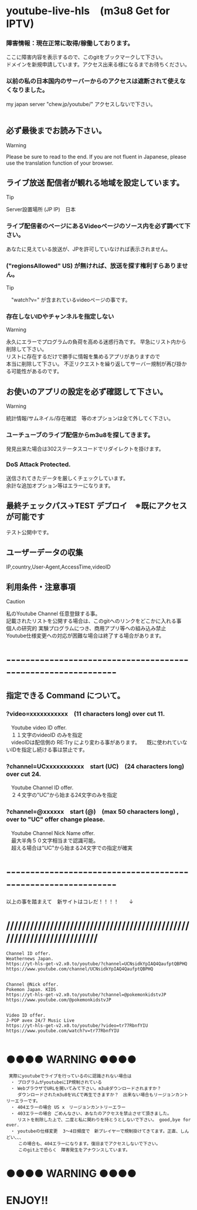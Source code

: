 # youtube-live-hls　(m3u8 Get for IPTV)

### 障害情報：現在正常に取得/稼働しております。
ここに障害内容を表示するので、このgitをブックマークして下さい。<br/>
ドメインを新規申請しています。アクセス出来る様になるまでお待ちください。<br/>

### 以前の私の日本国内のサーバーからのアクセスは遮断されて使えなくなりました。
my japan server "chew.jp/youtube/" アクセスしないで下さい。<br/>
<br/>

## 必ず最後までお読み下さい。
> [!WARNING]
> Please be sure to read to the end.
> If you are not fluent in Japanese,
>  please use the translation function of your browser.

## ライブ放送 配信者が観れる地域を設定しています。
> [!TIP]
> Server設置場所 (JP IP)　日本<br/>

### ライブ配信者のページにあるVideoページのソース内を必ず調べて下さい。
あなたに見えている放送が、JPを許可していなければ表示されません。<br/>

###  ("regionsAllowed" US) が無ければ、放送を探す権利すらありません。
> [!TIP]
>　"watch?v=" が含まれているvideoページの事です。<br/>

### 存在しないIDやチャンネルを指定しない
> [!WARNING]
> 
> 永久にエラーでプログラムの負荷を高める迷惑行為です。
> 早急にリスト内から削除して下さい。<br/>
> リストに存在するだけで勝手に情報を集めるアプリがありますので<br/>
> 本当に削除して下さい。
> 不正リクエストを繰り返してサーバー規制が再び掛かる可能性があるのです。<br/>

## お使いのアプリの設定を必ず確認して下さい。
> [!WARNING]
> 統計情報/サムネイル/存在確認　等のオプションは全て外してく下さい。<br/>


### ユーチューブのライブ配信からm3u8を探してきます。
発見出来た場合は302ステータスコードでリダイレクトを掛けます。<br/>

### DoS Attack Protected.
送信されてきたデータを厳しくチェックしています。<br/>
余計な追加オプション等はエラーになります。<br/>

## 最終チェックパス→TEST デプロイ　※既にアクセスが可能です<br/>
テスト公開中です。<br/>



## ユーザーデータの収集
IP,country,User-Agent,AccessTime,videoID<br/>


## 利用条件・注意事項
> [!CAUTION]
> 私のYoutube Channel 任意登録する事。<br/>
> 記載されたリストを公開する場合は、このgitへのリンクをどこかに入れる事<br/>
> 個人の研究的 実験プログラムにつき、商用アプリ等への組み込み禁止<br/>
> Youtube仕様変更への対応が困難な場合は終了する場合があります。<br/>

# -------------------------------------------------------------
## 指定できる Command について。
### ?video=xxxxxxxxxxx　(11 characters long) over cut 11.
　Youtube video ID offer.<br/>
　１１文字のvideoID のみを指定<br/>
　videoIDは配信側の RE:Try により変わる事があります。
　既に使われていないIDを指定し続ける事は禁止です。

### ?channel=UCxxxxxxxxxxx　start (UC)　(24 characters long) over cut 24.
　Youtube Channel ID offer.<br/>
　２４文字の"UC"から始まる24文字のみを指定<br/>

### ?channel=@xxxxxx　start (@)　(max 50 characters long) , over to "UC" offer change please.
　Youtube Channel Nick Name  offer.<br/>
　最大半角５０文字相当まで認識可能。<br/>
　超える場合は"UC"から始まる24文字での指定が確実<br/>

# -------------------------------------------------------------

以上の事を踏まえて　新サイトはコレだ！！！！　　↓<br/>
# /////////////////////////////////////////////////////////////////////
~~~
Channel ID offer.
Weathernews Japan.
https://yt-hls-get-v2.x0.to/youtube/?channel=UCNsidkYpIAQ4QaufptQBPHQ
https://www.youtube.com/channel/UCNsidkYpIAQ4QaufptQBPHQ


Channel @Nick offer.
Pokemon Japan. KIDS
https://yt-hls-get-v2.x0.to/youtube/?channel=@pokemonkidstvJP
https://www.youtube.com/@pokemonkidstvJP


Video ID offer.
J-POP avex 24/7 Music Live
https://yt-hls-get-v2.x0.to/youtube/?video=tr77RbnfYIU
https://www.youtube.com/watch?v=tr77RbnfYIU


~~~
# ●●●● WARNING ●●●●
~~~
 実際にyoutubeでライブを行っているのに認識されない場合は
　・ プログラムがyoutubeにIP規制されている
　・ WebブラウザでURLを開いてみて下さい。m3u8ダウンロードされますか？
　　 ダウンロードされたm3u8をVLCで再生できますか？　出来ない場合もリージョンカントリーエラーです。
　・ 404エラーの場合 US x　リージョンカントリーエラー
　・ 403エラーの場合 ごめんなさい、あなたのアクセスを禁止させて頂きました。
　　 リストを削除した上で、二度と私に関わりを持とうとしないで下さい。 good,bye for ever.
　・ youtubeの仕様変更  3～4日頻度で　新プレイヤーで規制掛けてきてます。正直、しんどい、、、
　   この場合も、404エラーになります。復旧までアクセスしないで下さい。
　   このgit上で恐らく　障害発生をアナウンスしています。
~~~
# ●●●● WARNING ●●●●

# ENJOY!!
